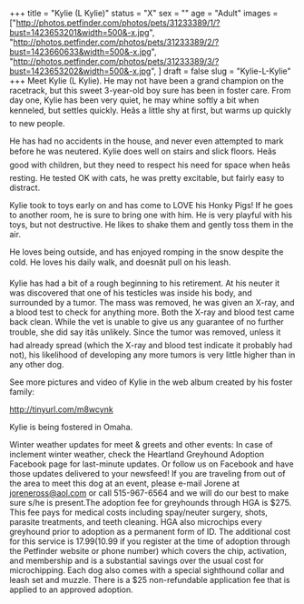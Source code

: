 +++
title = "Kylie (L Kylie)"
status = "X"
sex = ""
age = "Adult"
images = ["http://photos.petfinder.com/photos/pets/31233389/1/?bust=1423653201&width=500&-x.jpg",
"http://photos.petfinder.com/photos/pets/31233389/2/?bust=1423660633&width=500&-x.jpg",
"http://photos.petfinder.com/photos/pets/31233389/3/?bust=1423653202&width=500&-x.jpg",
]
draft = false
slug = "Kylie-L-Kylie"
+++
Meet Kylie (L Kylie). He may not have been a grand champion on the racetrack, but this sweet 3-year-old boy sure has been in foster care. From day one, Kylie has been very quiet, he may whine softly a bit when kenneled, but settles quickly. Heâs a little shy at first, but warms up quickly to new people. 

He has had no accidents in the house, and never even attempted to mark before he was neutered. Kylie does well on stairs and slick floors. Heâs good with children, but they need to respect his need for space when heâs resting. He tested OK with cats, he was pretty excitable, but fairly easy to distract. 

Kylie took to toys early on and has come to LOVE his Honky Pigs! If he goes to another room, he is sure to bring one with him. He is very playful with his toys, but not destructive. He likes to shake them and gently toss them in the air.

He loves being outside, and has enjoyed romping in the snow despite the cold. He loves his daily walk, and doesnât pull on his leash.

Kylie has had a bit of a rough beginning to his retirement. At his neuter it was discovered that one of his testicles was inside his body, and surrounded by a tumor. The mass was removed, he was given an X-ray, and a blood test to check for anything more. Both the X-ray and blood test came back clean. While the vet is unable to give us any guarantee of no further trouble, she did say itâs unlikely.  Since the tumor was removed, unless it had already spread (which the X-ray and blood test indicate it probably had not), his likelihood of developing any more tumors is very little higher than in any other dog. 

See more pictures and video of Kylie in the web album created by his foster family: 

http://tinyurl.com/m8wcynk

Kylie is being fostered in Omaha.

Winter weather updates for meet & greets and other events: In case of inclement winter weather, check the Heartland Greyhound Adoption Facebook page for last-minute updates. Or follow us on Facebook and have those updates delivered to your newsfeed!
If you are traveling from out of the area to meet this dog at an event, please e-mail Jorene at joreneross@aol.com or call 515-967-6564 and we will do our best to make sure s/he is present.The adoption fee for greyhounds through HGA is $275. This fee pays for medical costs including spay/neuter surgery, shots, parasite treatments, and teeth cleaning. HGA also microchips every greyhound prior to adoption as a permanent form of ID. The additional cost for this service is $17.99 ($10.99 if you register at the time of adoption through the Petfinder website or phone number) which covers the chip, activation, and membership and is a substantial savings over the usual cost for microchipping. Each dog also comes with a special sighthound collar and leash set and muzzle. There is a $25 non-refundable application fee that is applied to an approved adoption.
